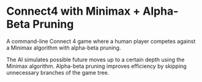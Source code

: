 # Connect4 with Minimax + Alpha-Beta Pruning

A command-line Connect 4 game where a human player competes against a Minimax algorithm with alpha-beta pruning. 

The AI simulates possible future moves up to a certain depth using the Minimax algorithm. Alpha-beta pruning improves efficiency by skipping unnecessary branches of the game tree.
